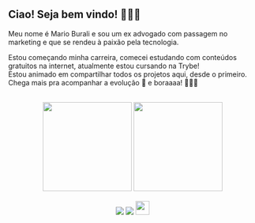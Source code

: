 ## Ciao! Seja bem vindo! 🤩🤌🏼

Meu nome é Mario Burali e sou um ex advogado com passagem no marketing e que se rendeu à paixão pela tecnologia.

Estou começando minha carreira, comecei estudando com conteúdos gratuitos na internet, atualmente estou cursando na Trybe! <br>
Estou animado em compartilhar todos os projetos aqui, desde o primeiro.
Chega mais pra acompanhar a evolução 🌱 e boraaaa! 🚀🚀🚀

<br>

<!-- GITHUB STATUS -->
<div align="center">
  <img height="180em" src="https://github-readme-stats.vercel.app/api?username=marioburali&show_icons=true&theme=dark&include_all_commits=true&count_private=true"/>
  <img height="180em" src="https://github-readme-stats.vercel.app/api/top-langs/?username=marioburali&layout=compact&langs_count=10&theme=dark"/>

  <!-- TEMAS: dark, radical, merko, gruvbox, tokyonight, onedark, cobalt, synthwave, highcontrast, dracula -->
</div>

<br>

<!-- REDES SOCIAIS -->
<div align="center">
  <a href="https://instagram.com/marioburali" target="_blank"><img src="https://img.shields.io/badge/-Instagram-%23E4405F?style=for-the-badge&logo=instagram&logoColor=white" target="_blank"></a>
  <a href="https://www.linkedin.com/in/marioaugustoburali/" target="_blank"><img src="https://img.shields.io/badge/-LinkedIn-%230077B5?style=for-the-badge&logo=linkedin&logoColor=white" target="_blank"></a>  
   <a href="mailto:marioaugustoburali@gmail.com" target="_blank"><img src="https://play-lh.googleusercontent.com/D1Dz2BjPYev_oyksKXsdtAS66a_2Ql-sklpzTnwR9lqnDG_P5lAJEtfR70FudJ0XMA=s48-rw" style='width: 28px' target="_blank"></a>  
  
</div>

